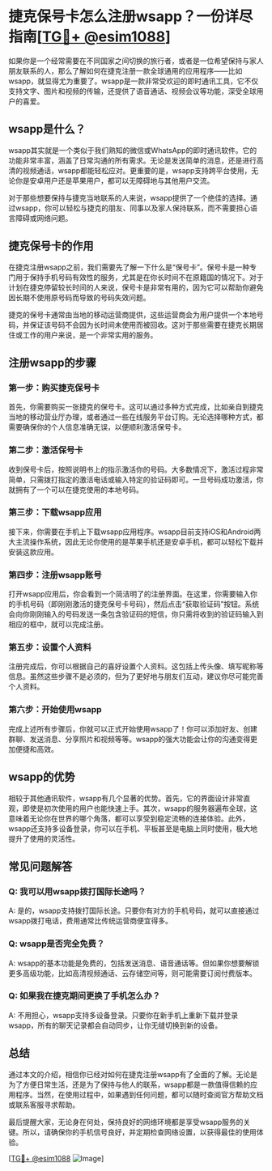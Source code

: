 # 捷克保号卡怎么注册wsapp？一份详尽指南[[TG💪+ @esim1088](https://t.me/s/esim1088)]

如果你是一个经常需要在不同国家之间切换的旅行者，或者是一位希望保持与家人朋友联系的人，那么了解如何在捷克注册一款全球通用的应用程序——比如wsapp，就显得尤为重要了。wsapp是一款非常受欢迎的即时通讯工具，它不仅支持文字、图片和视频的传输，还提供了语音通话、视频会议等功能，深受全球用户的喜爱。

## wsapp是什么？

wsapp其实就是一个类似于我们熟知的微信或WhatsApp的即时通讯软件。它的功能非常丰富，涵盖了日常沟通的所有需求。无论是发送简单的消息，还是进行高清的视频通话，wsapp都能轻松应对。更重要的是，wsapp支持跨平台使用，无论你是安卓用户还是苹果用户，都可以无障碍地与其他用户交流。

对于那些想要保持与捷克当地联系的人来说，wsapp提供了一个绝佳的选择。通过wsapp，你可以轻松与捷克的朋友、同事以及家人保持联系，而不需要担心语言障碍或网络问题。

## 捷克保号卡的作用

在捷克注册wsapp之前，我们需要先了解一下什么是“保号卡”。保号卡是一种专门用于保持手机号码有效性的服务，尤其是在你长时间不在原籍国的情况下。对于计划在捷克停留较长时间的人来说，保号卡是非常有用的，因为它可以帮助你避免因长期不使用原号码而导致的号码失效问题。

捷克的保号卡通常由当地的移动运营商提供，这些运营商会为用户提供一个本地号码，并保证该号码不会因为长时间未使用而被回收。这对于那些需要在捷克长期居住或工作的用户来说，是一个非常实用的服务。

## 注册wsapp的步骤

### 第一步：购买捷克保号卡

首先，你需要购买一张捷克的保号卡。这可以通过多种方式完成，比如亲自到捷克当地的移动营业厅办理，或者通过一些在线服务平台订购。无论选择哪种方式，都需要确保你的个人信息准确无误，以便顺利激活保号卡。

### 第二步：激活保号卡

收到保号卡后，按照说明书上的指示激活你的号码。大多数情况下，激活过程非常简单，只需拨打指定的激活电话或输入特定的验证码即可。一旦号码成功激活，你就拥有了一个可以在捷克使用的本地号码。

### 第三步：下载wsapp应用

接下来，你需要在手机上下载wsapp应用程序。wsapp目前支持iOS和Android两大主流操作系统，因此无论你使用的是苹果手机还是安卓手机，都可以轻松下载并安装这款应用。

### 第四步：注册wsapp账号

打开wsapp应用后，你会看到一个简洁明了的注册界面。在这里，你需要输入你的手机号码（即刚刚激活的捷克保号卡号码），然后点击“获取验证码”按钮。系统会向你刚刚输入的号码发送一条包含验证码的短信，你只需将收到的验证码输入到相应的框中，就可以完成注册。

### 第五步：设置个人资料

注册完成后，你可以根据自己的喜好设置个人资料。这包括上传头像、填写昵称等信息。虽然这些步骤不是必须的，但为了更好地与朋友们互动，建议你尽可能完善个人资料。

### 第六步：开始使用wsapp

完成上述所有步骤后，你就可以正式开始使用wsapp了！你可以添加好友、创建群聊、发送消息、分享照片和视频等等。wsapp的强大功能会让你的沟通变得更加便捷和高效。

## wsapp的优势

相较于其他通讯软件，wsapp有几个显著的优势。首先，它的界面设计非常直观，即使是初次使用的用户也能快速上手。其次，wsapp的服务器遍布全球，这意味着无论你在世界的哪个角落，都可以享受到稳定流畅的连接体验。此外，wsapp还支持多设备登录，你可以在手机、平板甚至是电脑上同时使用，极大地提升了使用的灵活性。

## 常见问题解答

### Q: 我可以用wsapp拨打国际长途吗？
A: 是的，wsapp支持拨打国际长途。只要你有对方的手机号码，就可以直接通过wsapp拨打电话，费用通常比传统运营商便宜得多。

### Q: wsapp是否完全免费？
A: wsapp的基本功能是免费的，包括发送消息、语音通话等。但如果你想要解锁更多高级功能，比如高清视频通话、云存储空间等，则可能需要订阅付费版本。

### Q: 如果我在捷克期间更换了手机怎么办？
A: 不用担心，wsapp支持多设备登录。只要你在新手机上重新下载并登录wsapp，所有的聊天记录都会自动同步，让你无缝切换到新的设备。

## 总结

通过本文的介绍，相信你已经对如何在捷克注册wsapp有了全面的了解。无论是为了方便日常生活，还是为了保持与他人的联系，wsapp都是一款值得信赖的应用程序。当然，在使用过程中，如果遇到任何问题，都可以随时查阅官方帮助文档或联系客服寻求帮助。

最后提醒大家，无论身在何处，保持良好的网络环境都是享受wsapp服务的关键。所以，请确保你的手机信号良好，并定期检查网络设置，以获得最佳的使用体验。

[[TG💪+ @esim1088](https://t.me/s/esim1088) ![Image](https://i.postimg.cc/4NQfJmqS/Snipaste-2025-05-13-00-14-12.png)]